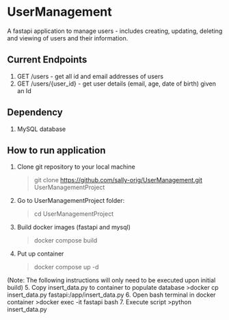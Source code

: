 # UserManagement

A fastapi application to manage users - includes creating, updating, deleting and viewing of users and their information.

## Current Endpoints

1. GET /users - get all id and email addresses of users
2. GET /users/{user_id} - get user details (email, age, date of birth) given an Id

## Dependency

1. MySQL database

## How to run application

1. Clone git repository to your local machine
    >git clone <https://github.com/sally-orig/UserManagement.git> UserManagementProject
2. Go to UserManagementProject folder:
    >cd UserManagementProject
3. Build docker images (fastapi and mysql)
    >docker compose build
4. Put up container
    >docker compose up -d

(Note: The following instructions will only need to be executed upon initial build)
5. Copy insert_data.py to container to populate database
    >docker cp insert_data.py fastapi:/app/insert_data.py
6. Open bash terminal in docker container
    >docker exec -it fastapi bash
7. Execute script
    >python insert_data.py
